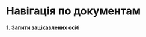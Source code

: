 # Навігація по документам

**[1. Запити зацікавлених осіб](https://github.com/JSoftware-IP-93-group-2/Voting-system/tree/master/documentation/stakeholders.md)**